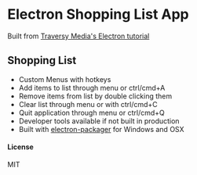 # Electron Shopping List App
Built from [Traversy Media's Electron tutorial](https://www.youtube.com/watch?v=kN1Czs0m1SU)

## Shopping List
* Custom Menus with hotkeys
* Add items to list through menu or ctrl/cmd+A
* Remove items from list by double clicking them
* Clear list through menu or with ctrl/cmd+C
* Quit application through menu or ctrl/cmd+Q
* Developer tools available if not built in production
* Built with [electron-packager](https://www.npmjs.com/package/electron-packager) for Windows and OSX

#### License
MIT
